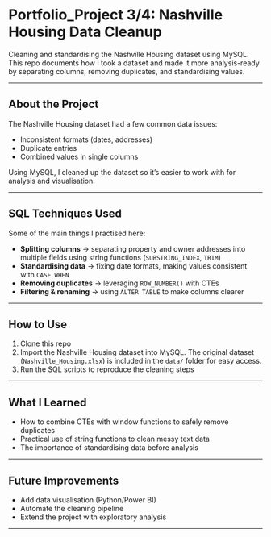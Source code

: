 # Portfolio_Project 3/4: Nashville Housing Data Cleanup 

Cleaning and standardising the Nashville Housing dataset using MySQL.  
This repo documents how I took a dataset and made it more analysis-ready by separating columns, removing duplicates, and standardising values.

---

## About the Project
The Nashville Housing dataset had a few common data issues:  
- Inconsistent formats (dates, addresses)  
- Duplicate entries  
- Combined values in single columns  

Using MySQL, I cleaned up the dataset so it’s easier to work with for analysis and visualisation.  

---

## SQL Techniques Used
Some of the main things I practised here:  

- **Splitting columns** → separating property and owner addresses into multiple fields using string functions (`SUBSTRING_INDEX`, `TRIM`)  
- **Standardising data** → fixing date formats, making values consistent with `CASE WHEN`  
- **Removing duplicates** → leveraging `ROW_NUMBER()` with CTEs  
- **Filtering & renaming** → using `ALTER TABLE` to make columns clearer  

---

## How to Use
1. Clone this repo  
2. Import the Nashville Housing dataset into MySQL. The original dataset (`Nashville_Housing.xlsx`) is included in the `data/` folder for easy access.
3. Run the SQL scripts to reproduce the cleaning steps  

---

## What I Learned
- How to combine CTEs with window functions to safely remove duplicates  
- Practical use of string functions to clean messy text data  
- The importance of standardising data before analysis  

---

## Future Improvements
- Add data visualisation (Python/Power BI)  
- Automate the cleaning pipeline  
- Extend the project with exploratory analysis  

---

